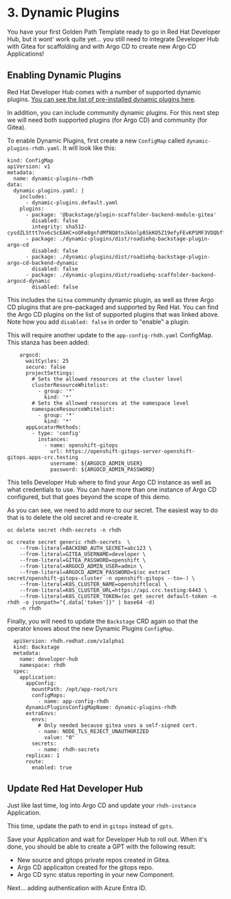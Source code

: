 # 3. Dynamic Plugins

You have your first Golden Path Template ready to go in Red Hat Developer Hub, but it wont' work quite yet... you still need to integrate Developer Hub with Gitea for scaffolding and with Argo CD to create new Argo CD Applications!

## Enabling Dynamic Plugins

Red Hat Developer Hub comes with a number of supported dynamic plugins.  [You can see the list of pre-installed dynamic plugins here](https://access.redhat.com/documentation/en-us/red_hat_developer_hub/1.1/html/administration_guide_for_red_hat_developer_hub/rhdh-installing-dynamic-plugins#con-preinstalled-dynamic-plugins).

In addition, you can include community dynamic plugins.  For this next step we will need both supported plugins (for Argo CD) and community (for Gitea).

To enable Dynamic Plugins, first create a new `ConfigMap` called `dynamic-plugins-rhdh.yaml`.  It will look like this:

```
kind: ConfigMap
apiVersion: v1
metadata:
  name: dynamic-plugins-rhdh
data:
  dynamic-plugins.yaml: |
    includes:
      - dynamic-plugins.default.yaml
    plugins:
      - package: '@backstage/plugin-scaffolder-backend-module-gitea'
        disabled: false
        integrity: sha512-cysdZLSttt7nv6cScEAHC+oOFe8gnfdMfNQ8tnJkGnlp8SkKO5Z19efyFEvKPSMF3VDQbffE0kz1vIyM+l9HZA==
      - package: ./dynamic-plugins/dist/roadiehq-backstage-plugin-argo-cd
        disabled: false
      - package: ./dynamic-plugins/dist/roadiehq-backstage-plugin-argo-cd-backend-dynamic
        disabled: false
      - package: ./dynamic-plugins/dist/roadiehq-scaffolder-backend-argocd-dynamic
        disabled: false
```

This includes the `Gitea` community dynamic plugin, as well as three Argo CD plugins that are pre-packaged and supported by Red Hat.  You can find the Argo CD plugins on the list of supported plugins that was linked above.  Note how you add `disabled: false` in order to "enable" a plugin.

This will require another update to the `app-config-rhdh.yaml` ConfigMap.  This stanza has been added:

```
    argocd:
      waitCycles: 25
      secure: false
      projectSettings:
        # Sets the allowed resources at the cluster level
        clusterResourceWhitelist:
          - group: '*'
            kind: '*'
        # Sets the allowed resources at the namespace level
        namespaceResourceWhitelist:
          - group: '*'
            kind: '*'
      appLocatorMethods:
        - type: 'config'
          instances:
            - name: openshift-gitops
              url: https://openshift-gitops-server-openshift-gitops.apps-crc.testing
              username: ${ARGOCD_ADMIN_USER}
              password: ${ARGOCD_ADMIN_PASSWORD}
```

This tells Developer Hub where to find your Argo CD instance as well as what credentials to use.  You can have more than one instance of Argo CD configured, but that goes beyond the scope of this demo.

As you can see, we need to add more to our secret.  The easiest way to do that is to delete the old secret and re-create it.

```
oc delete secret rhdh-secrets -n rhdh

oc create secret generic rhdh-secrets  \
    --from-literal=BACKEND_AUTH_SECRET=abc123 \
    --from-literal=GITEA_USERNAME=developer \
    --from-literal=GITEA_PASSWORD=openshift \
    --from-literal=ARGOCD_ADMIN_USER=admin \
    --from-literal=ARGOCD_ADMIN_PASSWORD=$(oc extract secret/openshift-gitops-cluster -n openshift-gitops --to=-) \
    --from-literal=K8S_CLUSTER_NAME=openshiftlocal \
    --from-literal=K8S_CLUSTER_URL=https://api.crc.testing:6443 \
    --from-literal=K8S_CLUSTER_TOKEN=(oc get secret default-token -n rhdh -o jsonpath="{.data['token']}" | base64 -d)
    -n rhdh
```

Finally, you will need to update the `Backstage` CRD again so that the operator knows about the new Dynamic Plugins `ConfigMap`.

```
  apiVersion: rhdh.redhat.com/v1alpha1
  kind: Backstage
  metadata:
    name: developer-hub
    namespace: rhdh
  spec:
    application:
      appConfig:
        mountPath: /opt/app-root/src
        configMaps:
          - name: app-config-rhdh
      dynamicPluginsConfigMapName: dynamic-plugins-rhdh
      extraEnvs:
        envs:
          # Only needed because gitea uses a self-signed cert.
          - name: NODE_TLS_REJECT_UNAUTHORIZED
            value: "0"
        secrets:
          - name: rhdh-secrets
      replicas: 1
      route:
        enabled: true
```

## Update Red Hat Developer Hub

Just like last time, log into Argo CD and update your `rhdh-instance` Application.

This time, update the path to end in `gitops` instead of `gpts`.

Save your Application and wait for Developer Hub to roll out.  When it's done, you should be able to create a GPT with the following result:
* New source and gitops private repos created in Gitea.
* Argo CD applicaiton created for the gitops repo.
* Argo CD sync status reporting in your new Component.

Next... adding authentication with Azure Entra ID.
